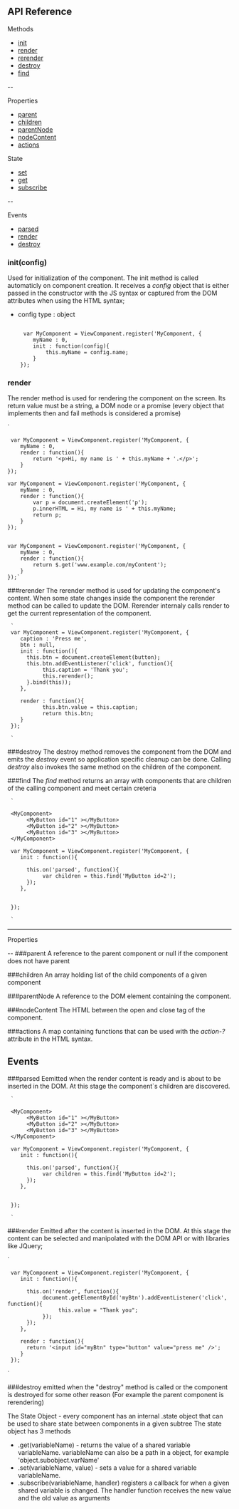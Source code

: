 ## **API Reference**
Methods 

- [init](#methodInit)
- [render](#methodRender)
- [rerender](#methodRerender)
- [destroy](#methodDestroy)
- [find](#methodFind)



--


Properties
- [parent](#propParent)
- [children](#propChildren)
- [parentNode](#propParentNode)
- [nodeContent](#propNodeContent)
- [actions](#propActions)


State
- [set](#stateSet)
- [get](#stateGet)
- [subscribe](#stateSubscribe)


--

Events
- [parsed](#eventParsed)
- [render](#eventRender)
- [destroy](#eventDestroy)

### <a name="methodInit"></a>init(config)
Used for initialization of the component. The init method is called automaticly on component creation. It receives a *config* object that is either passed in the constructor with the JS syntax or captured from the DOM attributes when using the HTML syntax;
* config type : object


```

     var MyComponent = ViewComponent.register('MyComponent, {
        myName : 0,
        init : function(config){
            this.myName = config.name;
        }
    });
```
### <a name="methodRender"></a>render 
The render method is used for rendering the component on the screen. Its return value must be a string, a DOM node or a promise (every object that implements then and fail methods is considered a promise) 

`
         
   
     var MyComponent = ViewComponent.register('MyComponent, {
        myName : 0,
        render : function(){
            return '<p>Hi, my name is ' + this.myName + '.</p>';
        }
    });
    
    var MyComponent = ViewComponent.register('MyComponent, {
        myName : 0,
        render : function(){
            var p = document.createElement('p');
            p.innerHTML = Hi, my name is ' + this.myName;
            return p;
        }
    });


    var MyComponent = ViewComponent.register('MyComponent, {
        myName : 0,
        render : function(){
            return $.get('www.example.com/myContent');
        }
    });`
    
    
###<a name="methodRerender"></a>rerender
The rerender method is used for updating the component's content. When some state changes inside the component the rerender method can be called to update the DOM. Rerender internaly calls render to get the current representation of the component.
     
     `
     var MyComponent = ViewComponent.register('MyComponent, {
        caption : 'Press me',
        btn : null,
        init : function(){
          this.btn = document.createElement(button);
          this.btn.addEventListener('click', function(){
               this.caption = 'Thank you';
               this.rerender();
          }.bind(this));
        },
        
        render : function(){
               this.btn.value = this.caption;
               return this.btn;
        }
     });
     
     `

###<a name="methodDestroy"></a>destroy
The destroy method removes the component from the DOM and emits the *destroy* event so application specific cleanup can be done. Calling *destroy* also invokes the same method on the children of the component.


###<a name="methodFind"></a>find
The *find* method returns an array with components that are children of the calling component and meet certain creteria
    
     `
     
     <MyComponent>
          <MyButton id="1" ></MyButton>
          <MyButton id="2" ></MyButton>
          <MyButton id="3" ></MyButton>
     </MyComponent>
     
     var MyComponent = ViewComponent.register('MyComponent, {
        init : function(){
        
          this.on('parsed', function(){
               var children = this.find('MyButton id=2');
          });
        },
        
       
     });
     
     `


----

Properties

--
###<a name="propParent"></a>parent
A reference to the parent component or null if the component does not have parent

###<a name="propChildren"></a>children
An array holding list of the child components of a given component

###<a name="propParentNode"></a>parentNode
A reference to the DOM element containing the component.

###<a name="propNodeContent"></a>nodeContent
The HTML between the open and close tag of the component.

###<a name="propActions"></a>actions
A map containing functions that can be used with the *action-?* attribute in the HTML syntax.



Events
--
###<a name="eventParsed"></a>parsed
Eemitted when the render content is ready and is about to be inserted in the DOM. At this stage the component`s children are discovered.

    
     `
     
     <MyComponent>
          <MyButton id="1" ></MyButton>
          <MyButton id="2" ></MyButton>
          <MyButton id="3" ></MyButton>
     </MyComponent>
     
     var MyComponent = ViewComponent.register('MyComponent, {
        init : function(){
        
          this.on('parsed', function(){
               var children = this.find('MyButton id=2');
          });
        },
        
       
     });
     
     `
     
###<a name="eventRender"></a>render
Emitted after the content is inserted in the DOM. At this stage the content can be selected and manipolated with the DOM API or with libraries like JQuery;

`

     var MyComponent = ViewComponent.register('MyComponent, {
        init : function(){
        
          this.on('render', function(){
               document.getElementById('myBtn').addEventListener('click', function(){
                    this.value = "Thank you";
               });
          });
        },
        
        render : function(){
          return '<input id="myBtn" type="button" value="press me" />';
        }
     });

`


###<a name="eventDestroy"></a>destroy
emitted when the "destroy" method is called or the component is destroyed for some other reason (For example the parent component is rerendering) 



The State Object - every component has an internal .state object that can be used to share state between components in a given subtree
The state object has 3 methods

 - <a name="stateGet"></a>.get(variableName) - returns the value of a shared variable variableName. variableName can also be a path in a object, for example 'object.subobject.varName'
 - <a name="stateSet"></a>.set(variableName, value) - sets a value for a shared variable variableName.
 - <a name="stateSubscribe"></a>.subscribe(variableName, handler) registers a callback for when a given shared variable is changed. The handler function receives the new value and the old value as arguments